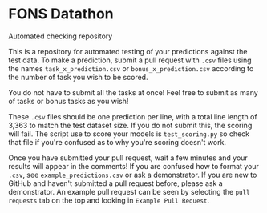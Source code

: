 # FONS Datathon
Automated checking repository

This is a repository for automated testing of your predictions against the test data.
To make a prediction, submit a pull request with `.csv` files using the names `task_x_prediction.csv` or `bonus_x_prediction.csv` according to the number of task you wish to be scored.

You do not have to submit all the tasks at once! Feel free to submit as many of tasks or bonus tasks as you wish! 


These `.csv` files should be one prediction per line, with a total line length of 3,363 to match the test dataset size.
If you do not submit this, the scoring will fail.
The script use to score your models is `test_scoring.py` so check that file if you're confused as to why you're scoring doesn't work.


Once you have submitted your pull request, wait a few minutes and your results will appear in the comments! 
If you are confused how to format your `.csv`, see `example_predictions.csv` or ask a demonstrator.
If you are new to GitHub and haven't submitted a pull request before, please ask a demonstrator.
An example pull request can be seen by selecting the `pull requests` tab on the top and looking in `Example Pull Request`.